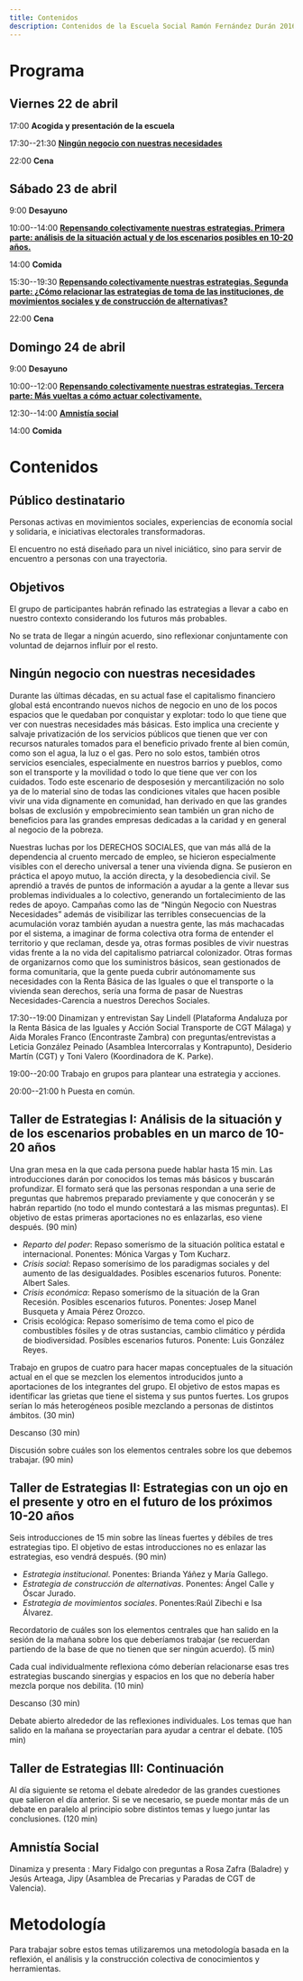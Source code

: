 ```yaml
---
title: Contenidos
description: Contenidos de la Escuela Social Ramón Fernández Durán 2016
---
```


# Programa

## Viernes 22 de abril
17:00 **Acogida y presentación de la escuela**

17:30--21:30 **[Ningún negocio con nuestras necesidades](#taller_viernes)**

22:00 **Cena**


## Sábado 23 de abril
9:00 **Desayuno**

10:00--14:00 **[Repensando colectivamente nuestras estrategias. Primera parte: análisis de la situación actual y de los escenarios posibles en 10-20 años.](#taller1)**

14:00 **Comida**

15:30--19:30 **[Repensando colectivamente nuestras estrategias. Segunda parte: ¿Cómo relacionar las estrategias de toma de las instituciones, de movimientos sociales y de construcción de alternativas?](#taller2)**

22:00 **Cena**

## Domingo 24 de abril
9:00 **Desayuno**

10:00--12:00 **[Repensando colectivamente nuestras estrategias. Tercera parte: Más vueltas a cómo actuar colectivamente.](#taller3)**

12:30--14:00 **[Amnistía social](#taller_domingo)**

14:00 **Comida**

# Contenidos

## Público destinatario
Personas activas en movimientos sociales, experiencias de economía social y solidaria, e iniciativas electorales transformadoras.

El encuentro no está diseñado para un nivel iniciático, sino para servir de encuentro a personas con una trayectoria.


## Objetivos
El grupo de participantes habrán refinado las estrategias a llevar a cabo en nuestro contexto considerando los futuros más probables.

No se trata de llegar a ningún acuerdo, sino reflexionar conjuntamente con voluntad de dejarnos influir por el resto.

## <a name="taller_viernes"></a>Ningún negocio con nuestras necesidades

Durante las últimas décadas, en su actual fase el capitalismo financiero global está encontrando nuevos nichos de negocio en uno de los pocos espacios que le quedaban por conquistar y explotar: todo lo que tiene que ver con nuestras necesidades más básicas. Esto implica una creciente y salvaje privatización de los servicios públicos que tienen que ver con recursos naturales tomados para el beneficio privado frente al bien común, como son el agua, la luz o el gas. Pero no solo estos, también otros servicios esenciales, especialmente en nuestros barrios y pueblos, como son el transporte y la movilidad o todo lo que tiene que ver con los cuidados. Todo este escenario de desposesión y mercantilización no solo ya de lo material sino de todas las condiciones vitales que hacen posible vivir una vida dignamente en comunidad, han derivado en que las grandes bolsas de exclusión y empobrecimiento sean también un gran nicho de beneficios para las grandes empresas dedicadas a la caridad y en general al negocio de la pobreza.

Nuestras luchas por los DERECHOS SOCIALES, que van más allá de la dependencia al cruento mercado de empleo, se hicieron especialmente visibles con el derecho universal a tener una vivienda digna. Se pusieron en práctica el apoyo mutuo, la acción directa, y la desobediencia civil. Se aprendió a través de puntos de información a ayudar a la gente a llevar sus problemas individuales a lo colectivo, generando un fortalecimiento de las redes de apoyo.  Campañas como las de “Ningún Negocio con Nuestras Necesidades” además de visibilizar las terribles consecuencias de la acumulación voraz también ayudan a nuestra gente, las más machacadas por el sistema, a imaginar de forma colectiva otra forma de entender el territorio y que reclaman, desde ya, otras formas posibles de vivir nuestras vidas frente a la no vida del capitalismo patriarcal colonizador. Otras formas de organizarnos como que los suministros básicos, sean gestionados de forma comunitaria, que la gente pueda cubrir autónomamente sus necesidades con la Renta Básica de las Iguales o que el transporte o la vivienda sean derechos, sería una forma de pasar de Nuestras Necesidades-Carencia a nuestros Derechos Sociales.

17:30--19:00 Dinamizan y entrevistan Say Lindell (Plataforma Andaluza por la Renta Básica de las Iguales y Acción Social Transporte de CGT Málaga) y Aida Morales Franco (Encontraste Zambra) con preguntas/entrevistas a Leticia González Peinado (Asamblea Intercorralas y Kontrapunto), Desiderio Martín (CGT) y Toni Valero (Koordinadora de K. Parke).

19:00--20:00 Trabajo en grupos para plantear una estrategia y acciones.

20:00--21:00 h Puesta en común.

## <a name="taller1"></a>Taller de Estrategias I: Análisis de la situación y de los escenarios probables en un marco de 10-20 años
Una gran mesa en la que cada persona puede hablar hasta 15 min. Las introducciones darán por conocidos los temas más básicos y buscarán profundizar. El formato será que las personas respondan a una serie de preguntas que habremos preparado previamente y que conocerán y se habrán repartido (no todo el mundo contestará a las mismas preguntas). El objetivo de estas primeras aportaciones no es enlazarlas, eso viene después. (90 min)

- *Reparto del poder*: Repaso somerísmo de la situación política estatal e internacional. Ponentes: Mónica Vargas y Tom Kucharz.
- *Crisis social*: Repaso somerísimo de los paradigmas sociales y del aumento de las desigualdades. Posibles escenarios futuros. Ponente: Albert Sales.
- *Crisis económica*: Repaso somerísmo de la situación de la Gran Recesión. Posibles escenarios futuros. Ponentes: Josep Manel Busqueta y Amaia Pérez Orozco.
- Crisis ecológica: Repaso somerísimo de tema como el pico de combustibles fósiles y de otras sustancias, cambio climático y pérdida de biodiversidad. Posibles escenarios futuros. Ponente: Luis González Reyes.

Trabajo en grupos de cuatro para hacer mapas conceptuales de la situación actual en el que se mezclen los elementos introducidos junto a aportaciones de los integrantes del grupo. El objetivo de estos mapas es identificar las grietas que tiene el sistema y sus puntos fuertes. Los grupos serían lo más heterogéneos posible mezclando a personas de distintos ámbitos. (30 min)

Descanso (30 min)

Discusión sobre cuáles son los elementos centrales sobre los que debemos trabajar. (90 min)

## <a name="taller2"></a>Taller de Estrategias II: Estrategias con un ojo en el presente y otro en el futuro de los próximos 10-20 años

Seis introducciones de 15 min sobre las líneas fuertes y débiles de tres estrategias tipo. El objetivo de estas introducciones no es enlazar las estrategias, eso vendrá después. (90 min)

- *Estrategia institucional*. Ponentes: Brianda Yáñez y María Gallego.
- *Estrategia de construcción de alternativas*. Ponentes: Ángel Calle y Óscar Jurado.
- *Estrategia de movimientos sociales*. Ponentes:Raúl Zibechi e Isa Álvarez.

Recordatorio de cuáles son los elementos centrales que han salido en la sesión de la mañana sobre los que deberíamos trabajar (se recuerdan partiendo de la base de que no tienen que ser ningún acuerdo). (5 min)

Cada cual individualmente reflexiona cómo deberían relacionarse esas tres estrategias buscando sinergias y espacios en los que no debería haber mezcla porque nos debilita. (10 min)

Descanso (30 min)

Debate abierto alrededor de las reflexiones individuales. Los temas que han salido en la mañana se proyectarían para ayudar a centrar el debate. (105 min)

## <a name="taller3"></a>Taller de Estrategias III: Continuación
Al día siguiente se retoma el debate alrededor de las grandes cuestiones que salieron el día anterior. Si se ve necesario, se puede montar más de un debate en paralelo al principio sobre distintos temas y luego juntar las conclusiones. (120 min)


## <a name="taller_domingo"></a>Amnistía Social
Dinamiza y presenta : Mary Fidalgo con preguntas a Rosa Zafra (Baladre) y Jesús Arteaga, Jipy (Asamblea de Precarias y Paradas de CGT de Valencia).

# Metodología

Para trabajar sobre estos temas utilizaremos una metodología basada en la reflexión, el análisis y la construcción colectiva de conocimientos y herramientas.

<!--Puedes descargar el programa en formato [pdf](/docs/programa_escuela_ramon_fdez_2016.pdf). -->
